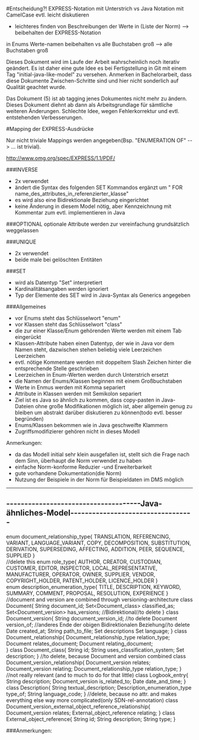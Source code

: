 #Entscheidung?! 
EXPRESS-Notation mit Unterstrich vs Java Notation mit CamelCase
evtl. leicht diskutieren
- leichteres finden von Beschreibungen der Werte in (Liste der Norm)
--> beibehalten der EXPRESS-Notation

in Enums Werte-namen beibehalten vs alle Buchstaben groß
--> alle Buchstaben groß

Dieses Dokument wird im Laufe der Arbeit wahrscheinlich noch iterativ geändert.
Es ist daher eine gute Idee es bei Fertigstellung in Git mit einem Tag "initial-java-like-model" zu versehen.
Anmerken in Bachelorarbeit, dass diese Dokumente Zwischen-Schritte sind und hier nicht
sonderlich auf Qualität geachtet wurde.

Das Dokument (5) ist ab tagging jenes Dokumentes nicht mehr zu ändern.
Dieses Dokument diehnt ab dann als Arbeitsgrundlage für sämtliche weiteren Änderungen.
Schlechte Idee, wegen Fehlerkorrektur und evtl. entstehenden Verbesserungen.

#Mapping der EXPRESS-Ausdrücke

Nur nicht triviale Mappings werden angegeben(Bsp. "ENUMERATION OF" --> ... ist trivial).

http://www.omg.org/spec/EXPRESS/1.1/PDF/

###INVERSE
- 2x verwendet
- ändert die Syntax des folgenden SET Kommandos ergänzt um " FOR name_des_attributes_in_referenzierter_klasse"
- es wird also eine Bidirektionale Beziehung eingerichtet
- keine Änderung in diesem Model nötig, aber Kennzeichnung mit Kommentar zum evtl. implementieren in Java

###OPTIONAL
optionale Attribute werden zur vereinfachung grundsätzlich weggelassen

###UNIQUE
- 2x verwendet
- beide male bei gelöschten Entitäten

###SET
- wird als Datentyp "Set" interpretiert
- Kardinalitätsangaben werden ignoriert
- Typ der Elemente des SET wird in Java-Syntax als Generics angegeben

###Allgemeines
- vor Enums steht das Schlüsselwort "enum"
- vor Klassen steht das Schlüsselwort "class"
- die zur einer Klasse/Enum gehörenden Werte werden mit einem Tab eingerückt
- Klassen-Attribute haben einen Datentyp, der wie in Java vor dem Namen steht, dazwischen stehen beliebig viele Leerzeichen Leerzeichen
- evtl. nötige Kommentare werden mit doppeltem Slash Zeichen hinter die entsprechende Stelle geschrieben
- Leerzeichen in Enum-Werten werden durch Unterstrich ersetzt
- die Namen der Enums/Klassen beginnen mit einem Großbuchstaben
- Werte in Enmus werden mit Komma separiert
- Attribute in Klassen werden mit Semikolon separiert
- Ziel ist es Java so ähnlich zu kommen, dass copy-pasten in Java-Dateien ohne große Modifikationen möglich ist,
aber allgemein genug zu bleiben um abstrakt darüber diskutieren zu können(todo evtl. besser begründen)
- Enums/Klassen bekommen wie in Java geschweifte Klammern
- Zugriffsmodifizierer gehören nicht in dieses Modell

Anmerkungen:
- da das Modell initial sehr klein ausgefallen ist, stellt sich die Frage nach dem Sinn,
überhaupt die Norm verwendet zu haben
- einfache Norm-konforme Reduzier -und Erweiterbarkeit
- gute vorhandene Dokumentation(die Norm)
- Nutzung der Beispiele in der Norm für Beispieldaten im DMS möglich

-------------------------------------------------------------------------------------------
-------------------------------------Java-ähnliches-Model----------------------------------
-------------------------------------------------------------------------------------------

enum document_relationship_type{
    TRANSLATION,
    REFERENCING,
    VARIANT,
    LANGUAGE_VARIANT,
    COPY,
    DECOMPOSITION,
    SUBSTITUTION,
    DERIVATION,
    SUPERSEDING,
    AFFECTING,
    ADDITION,
    PEER,
    SEQUENCE,
    SUPPLIED
}    
//delete this 
enum role_type{
    AUTHOR,
    CREATOR,
    CUSTODIAN,
    CUSTOMER,
    EDITOR,
    INSPECTOR,
    LOCAL_REPRESENTATIVE,
    MANUFACTURER,
    OPERATOR,
    OWNER,
    SUPPLIER,
    VENDOR,
    COPYRIGHT_HOLDER,
    PATENT_HOLDER,
    LICENCE_HOLDER
}    
enum description_enumeration_type{
    TITLE,
    DESCRIPTION,
    KEYWORD,
    SUMMARY,
    COMMENT,
    PROPOSAL,
    RESOLUTION,
    EXPERIENCE
}    
//document and version are combined through versioning-architecture
class Document{
    String document_id;
    Set<Document_class> classified_as;
    Set<Document_version> has_versions; //Bidirektional//to delete
}
class Document_version{
    String document_version_id; //to delete
    Document version_of;    //anderes Ende der obigen Bidirektionalen Beziehung//to delete
    Date created_at;
    String path_to_file;
    Set<Description> descriptions
    Set<String> language;
}
class Document_relationship{
    Document_relationship_type relation_type;
    Document relates_document;
    Document relating_document;   
}
class Document_class{
    String id;
    String uses_classification_system;
    Set<Description> description;
}
//to delete, because Document and version combined
class Document_version_relationship{
    Document_version relates;
    Document_version relating;
    Document_relationship_type relation_type;
}
//not really relevant (and to much to do for that little)
class Logbook_entry{
    String description;
    Document_version is_related_to;
    Date date_and_time;
}
class Description{
    String textual_description;
    Description_enumeration_type type_of;
    String language_code;
}
//delete, because no attr. and makes everything else way more complicated(only SDN-rel-annotation)
class Document_version_external_object_reference_relationship{
    Document_version relates;
    External_object_reference relating;
}
class External_object_reference{
    String id;
    String description;
    String type;
}




###Anmerkungen:






















    